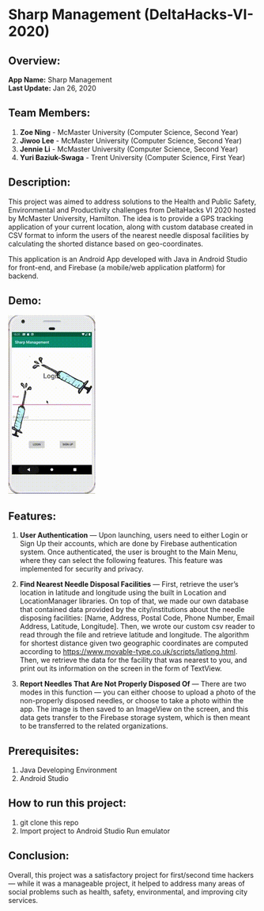 # Sharp Management (DeltaHacks-VI-2020)

## Overview: 
**App Name:** Sharp Management   
**Last Update:** Jan 26, 2020

## Team Members: 
1. **Zoe Ning** - McMaster University (Computer Science, Second Year) 
2. **Jiwoo Lee** - McMaster University (Computer Science, Second Year) 
3. **Jennie Li** - McMaster University (Computer Science, Second Year)
4. **Yuri Baziuk-Swaga** - Trent University (Computer Science, First Year)

## Description: 
This project was aimed to address solutions to the Health and Public Safety, Environmental and Productivity challenges from DeltaHacks VI 2020 hosted by McMaster University, Hamilton. The idea is to provide a GPS tracking application of your current location, along with custom database created in CSV format to inform the users of the nearest needle disposal facilities by calculating the shorted distance based on geo-coordinates.

This application is an Android App developed with Java in Android Studio for front-end, and Firebase (a mobile/web application platform) for backend.

## Demo:
![](sharpManagement.gif)

## Features:
1. **User Authentication** — Upon launching, users need to either Login or Sign Up their accounts, which are done by Firebase authentication system. Once authenticated, the user is brought to the Main Menu, where they can select the following features. This feature was implemented for security and privacy.

2. **Find Nearest Needle Disposal Facilities** — First, retrieve the user’s location in latitude and longitude using the built in Location and LocationManager libraries. On top of that, we made our own database that contained data provided by the city/institutions about the needle disposing facilities: [Name, Address, Postal Code, Phone Number, Email Address, Latitude, Longitude]. Then, we wrote our custom csv reader to read through the file and retrieve latitude and longitude. The algorithm for shortest distance given two geographic coordinates are computed according to https://www.movable-type.co.uk/scripts/latlong.html. Then, we retrieve the data for the facility that was nearest to you, and print out its information on the screen in the form of TextView.

3. **Report Needles That Are Not Properly Disposed Of** — There are two modes in this function — you can either choose to upload a photo of the non-properly disposed needles, or choose to take a photo within the app. The image is then saved to an ImageView on the screen, and this data gets transfer to the Firebase storage system, which is then meant to be transferred to the related organizations.

## Prerequisites:
1. Java Developing Environment
2. Android Studio

## How to run this project:
1. git clone this repo
2. Import project to Android Studio Run emulator

## Conclusion:
Overall, this project was a satisfactory project for first/second time hackers — while it was a manageable project, it helped to address many areas of social problems such as health, safety, environmental, and improving city services.
